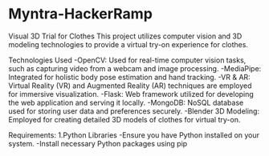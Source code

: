 # Myntra-HackerRamp
Visual 3D Trial for Clothes
This project utilizes computer vision and 3D modeling technologies to provide a virtual try-on experience for clothes.

Technologies Used
-OpenCV: Used for real-time computer vision tasks, such as capturing video from a webcam and image processing.
-MediaPipe: Integrated for holistic body pose estimation and hand tracking.
-VR & AR: Virtual Reality (VR) and Augmented Reality (AR) techniques are employed for immersive visualization.
-Flask: Web framework utilized for developing the web application and serving it locally.
-MongoDB: NoSQL database used for storing user data and preferences securely.
-Blender 3D Modeling: Employed for creating detailed 3D models of clothes for virtual try-on.

Requirements:
1.Python Libraries
-Ensure you have Python installed on your system.
-Install necessary Python packages using pip
